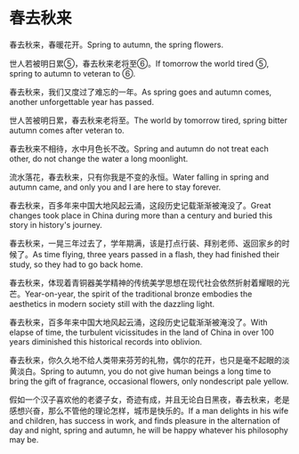 # 春去秋来

<p><span class="chinese">春去秋来，春暖花开。</span><span class="english">Spring to autumn, the spring flowers.</span></p>

<p><span class="chinese">世人若被明日累⑤，春去秋来老将至⑥。</span><span class="english">If tomorrow the world tired ⑤, spring to autumn to veteran to ⑥.</span></p>

<p><span class="chinese">春去秋来，我们又度过了难忘的一年。</span><span class="english">As spring goes and autumn comes, another unforgettable year has passed.</span></p>

<p><span class="chinese">世人苦被明日累，春去秋来老将至。</span><span class="english">The world by tomorrow tired, spring bitter autumn comes after veteran to.</span></p>

<p><span class="chinese">春去秋来不相待，水中月色长不改。</span><span class="english">Spring and autumn do not treat each other, do not change the water a long moonlight.</span></p>

<p><span class="chinese">流水落花，春去秋来，只有你我是不变的永恒。</span><span class="english">Water falling in spring and autumn came, and only you and I are here to stay forever.</span></p>

<p><span class="chinese">春去秋来，百多年来中国大地风起云涌，这段历史记载渐渐被淹没了。</span><span class="english">Great changes took place in China during more than a century and buried this story in history's journey.</span></p>

<p><span class="chinese">春去秋来，一晃三年过去了，学年期满，该是打点行装、拜别老师、返回家乡的时候了。</span><span class="english">As time flying, three years passed in a flash, they had finished their study, so they had to go back home.</span></p>

<p><span class="chinese">春去秋来，体现着青铜器美学精神的传统美学思想在现代社会依然折射着耀眼的光芒。</span><span class="english">Year-on-year, the spirit of the traditional bronze embodies the aesthetics in modern society still with the dazzling light.</span></p>

<p><span class="chinese">春去秋来，百多年来中国大地风起云涌，这段历史记载渐渐被淹没了。</span><span class="english">With elapse of time, the turbulent vicissitudes in the land of China in over 100 years diminished this historical records into oblivion.</span></p>

<p><span class="chinese">春去秋来，你久久地不给人类带来芬芳的礼物，偶尔的花开，也只是毫不起眼的淡黄淡白。</span><span class="english">Spring to autumn, you do not give human beings a long time to bring the gift of fragrance, occasional flowers, only nondescript pale yellow.</span></p>

<p><span class="chinese">假如一个汉子喜欢他的老婆子女，奇迹有成，并且无论白日黑夜，春去秋来，老是感想兴奋，那么不管他的理论怎样，城市是快乐的。</span><span class="english">If a man delights in his wife and children, has success in work, and finds pleasure in the alternation of day and night, spring and autumn, he will be happy whatever his philosophy may be.</span></p>

